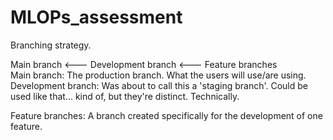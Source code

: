 # MLOPs_assessment

Branching strategy.<br>

Main branch <--- Development branch <--- Feature branches <br>
Main branch: The production branch. What the users will use/are using.<br>
Development branch: Was about to call this a 'staging branch'. Could be used like that... kind of, but they're distinct. Technically.<br>

Feature branches: A branch created specifically for the development of one feature.
